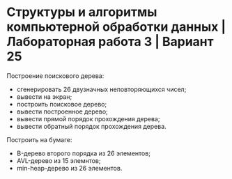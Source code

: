 # Структуры и алгоритмы компьютерной обработки данных | Лабораторная работа 3 | Вариант 25

Построение поискового дерева:
- сгенерировать 26 двузначных неповторяющихся чисел;
- вывести на экран;
- построить поисковое дерево;
- вывести построенное дерево;
- вывести прямой порядок прохождения дерева;
- вывести обратный порядок прохождения дерева.

Построить на бумаге:
- B-дерево второго порядка из 26 элементов;
- AVL-дерево из 15 элемнтов;
- min-heap-дерево из 26 элементов.
